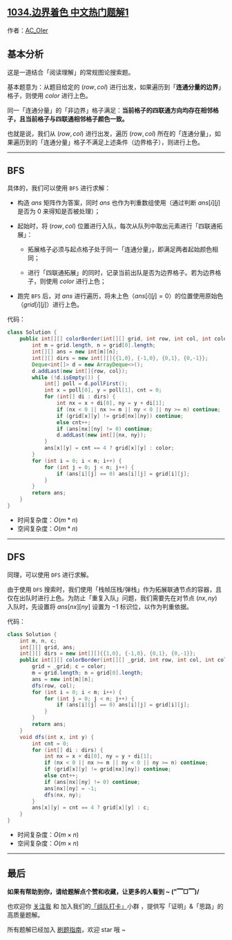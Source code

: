 ## [1034.边界着色 中文热门题解1](https://leetcode.cn/problems/coloring-a-border/solutions/100000/gong-shui-san-xie-tu-lun-sou-suo-zhuan-t-snvw)

作者：[AC_OIer](https://leetcode.cn/u/AC_OIer)

## 基本分析

这是一道结合「阅读理解」的常规图论搜索题。

基本题意为：从题目给定的 $(row, col)$ 进行出发，如果遍历到「**连通分量的边界**」格子，则使用 $color$ 进行上色。

同一「连通分量」的「非边界」格子满足：**当前格子的四联通方向均存在相邻格子，且当前格子与四联通相邻格子颜色一致。**

也就是说，我们从 $(row, col)$ 进行出发，遍历 $(row, col)$ 所在的「连通分量」，如果遍历到的「连通分量」格子不满足上述条件（边界格子），则进行上色。

---

## BFS

具体的，我们可以使用 `BFS` 进行求解：

* 构造 $ans$ 矩阵作为答案，同时 $ans$ 也作为判重数组使用（通过判断 $ans[i][j]$ 是否为 $0$ 来得知是否被处理）；

* 起始时，将 $(row, col)$ 位置进行入队，每次从队列中取出元素进行「四联通拓展」：
    
    * 拓展格子必须与起点格子处于同一「连通分量」，即满足两者起始颜色相同；
    
    * 进行「四联通拓展」的同时，记录当前出队是否为边界格子。若为边界格子，则使用 $color$ 进行上色；

* 跑完 `BFS` 后，对 $ans$ 进行遍历，将未上色（$ans[i][j] = 0$）的位置使用原始色（$grid[i][j]$）进行上色。

代码：
```Java []
class Solution {
    public int[][] colorBorder(int[][] grid, int row, int col, int color) {
        int m = grid.length, n = grid[0].length;
        int[][] ans = new int[m][n];
        int[][] dirs = new int[][]{{1,0}, {-1,0}, {0,1}, {0,-1}};
        Deque<int[]> d = new ArrayDeque<>();
        d.addLast(new int[]{row, col});
        while (!d.isEmpty()) {
            int[] poll = d.pollFirst();
            int x = poll[0], y = poll[1], cnt = 0;
            for (int[] di : dirs) {
                int nx = x + di[0], ny = y + di[1];
                if (nx < 0 || nx >= m || ny < 0 || ny >= n) continue;
                if (grid[x][y] != grid[nx][ny]) continue;
                else cnt++;
                if (ans[nx][ny] != 0) continue;
                d.addLast(new int[]{nx, ny});
            }
            ans[x][y] = cnt == 4 ? grid[x][y] : color;
        }
        for (int i = 0; i < m; i++) {
            for (int j = 0; j < n; j++) {
                if (ans[i][j] == 0) ans[i][j] = grid[i][j];
            }
        }
        return ans;
    }
}
```
* 时间复杂度：$O(m * n)$
* 空间复杂度：$O(m * n)$

---

## DFS

同理，可以使用 `DFS` 进行求解。

由于使用 `DFS`  搜索时，我们使用「栈帧压栈/弹栈」作为拓展联通节点的容器，且仅在出队时进行上色。为防止「重复入队」问题，我们需要先在对节点 $(nx, ny)$ 入队时，先设置将 $ans[nx][ny]$ 设置为 $-1$ 标识位，以作为判重依据。

代码：
```Java []
class Solution {
    int m, n, c;
    int[][] grid, ans;
    int[][] dirs = new int[][]{{1,0}, {-1,0}, {0,1}, {0,-1}};
    public int[][] colorBorder(int[][] _grid, int row, int col, int color) {
        grid = _grid; c = color;
        m = grid.length; n = grid[0].length;
        ans = new int[m][n];
        dfs(row, col);
        for (int i = 0; i < m; i++) {
            for (int j = 0; j < n; j++) {
                if (ans[i][j] == 0) ans[i][j] = grid[i][j];
            }
        }
        return ans;
    }
    void dfs(int x, int y) {
        int cnt = 0;
        for (int[] di : dirs) {
            int nx = x + di[0], ny = y + di[1];
            if (nx < 0 || nx >= m || ny < 0 || ny >= n) continue;
            if (grid[x][y] != grid[nx][ny]) continue;
            else cnt++;
            if (ans[nx][ny] != 0) continue;
            ans[nx][ny] = -1;
            dfs(nx, ny);
        }
        ans[x][y] = cnt == 4 ? grid[x][y] : c;
    }
}
```
* 时间复杂度：$O(m \times n)$
* 空间复杂度：$O(m \times n)$

---

## 最后

**如果有帮助到你，请给题解点个赞和收藏，让更多的人看到 ~ ("▔□▔)/**

也欢迎你 [关注我](https://oscimg.oschina.net/oscnet/up-19688dc1af05cf8bdea43b2a863038ab9e5.png) 和 加入我们的[「组队打卡」](https://leetcode-cn.com/u/ac_oier/)小群 ，提供写「证明」&「思路」的高质量题解。

所有题解已经加入 [刷题指南](https://github.com/SharingSource/LogicStack-LeetCode/wiki)，欢迎 star 哦 ~ 